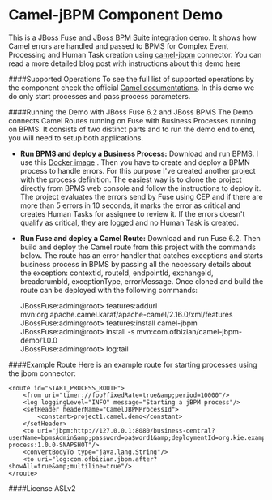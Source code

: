 Camel-jBPM Component Demo
=====================================
This is a [JBoss Fuse](http://www.jboss.org/products/fuse/overview/) and [JBoss BPM Suite](http://www.jboss.org/products/bpmsuite/overview/) integration demo. It shows how Camel errors are handled and passed to BPMS for Complex Event Processing and Human Task creation using [camel-jbpm](http://camel.apache.org/jbpm.html) connector.
You can read a more detailed blog post with instructions about this demo [here](http://www.ofbizian.com/)

####Supported Operations
To see the full list of supported operations by the component check the official [Camel documentations](http://camel.apache.org/jbpm.html). In this demo we do only start processes and pass process parameters.

####Running the Demo with JBoss Fuse 6.2 and JBoss BPMS
The Demo connects Camel Routes running on Fuse with Business Processes running on BPMS. It consists of two distinct parts and to run the demo end to end, you will need to setup both applications. 

- **Run BPMS and deploy a Business Process:** Download and run BPMS. I use this [Docker image](https://github.com/bibryam/dockerfiles/tree/master/eap-bpms) . Then you have to create and deploy a BPMN process to handle errors. For this purpose I've created another project with the process definition. The easiest way is to clone the [project](https://github.com/bibryam/camel-human-task-cep-jbpm-repo.git) directly from BPMS web console and follow the instructions to deploy it. The project evaluates the errors send by Fuse using CEP and if there are more than 5 errors in 10 seconds, it marks the error as critical and creates Human Tasks for assignee to review it. If the errors doesn't qualify as critical, they are logged and no Human Task is created.


- **Run Fuse and deploy a Camel Route:** Download and run Fuse 6.2. Then build and deploy the Camel route from this project with the commands below. The route has an error handler that catches exceptions and starts business process in BPMS by passing all the necessary details about the exception:  contextId,  routeId, endpointId, exchangeId, breadcrumbId, exceptionType, errorMessage. Once cloned and build the route can be deployed with the following commands:




    JBossFuse:admin@root> features:addurl mvn:org.apache.camel.karaf/apache-camel/2.16.0/xml/features  
    JBossFuse:admin@root> features:install camel-jbpm  
    JBossFuse:admin@root> install -s mvn:com.ofbizian/camel-jbpm-demo/1.0.0  
    JBossFuse:admin@root> log:tail  

 
####Example Route
Here is an example route for starting processes using the jbpm connector:

    <route id="START_PROCESS_ROUTE">
        <from uri="timer://foo?fixedRate=true&amp;period=10000"/>
        <log loggingLevel="INFO" message="Starting a jBPM process"/>
        <setHeader headerName="CamelJBPMProcessId">
            <constant>project1.camel.demo</constant>
        </setHeader>
        <to uri="jbpm:http://127.0.0.1:8080/business-central?userName=bpmsAdmin&amp;password=pa$word1&amp;deploymentId=org.kie.example:camel-process:1.0.0-SNAPSHOT"/>
        <convertBodyTo type="java.lang.String"/>
        <to uri="log:com.ofbizian.jbpm.after?showAll=true&amp;multiline=true"/>
    </route>

####License
ASLv2
